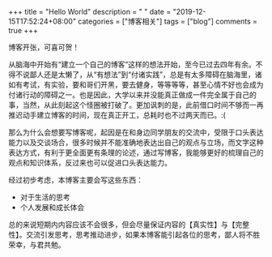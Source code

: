+++
title = "Hello World"
description = " "
date = "2019-12-15T17:52:24+08:00"
categories = ["博客相关"]
tags = ["blog"]
comments = true
+++

博客开张，可喜可贺！

从脑海中开始有“建立一个自己的博客”这样的想法开始，至今已过去四年有余。不得不说鄙人还是太懒了，从“有想法”到“付诸实践”，总是有太多障碍在脑海里，诸如有考试，有实验，要和哥们开黑，要去健身，等等等等，甚至心情不好也会成为付诸行动的障碍之一。也是因此，大学以来并没能真正做成一件完全属于自己的事，当然，从此刻起这个怪圈被打破了。更加讽刺的是，此前借口时间不够而一再推迟动手建立博客的时间，现在真正开工，总耗时也不过两天而已。:(

那么为什么会想要写博客呢，起因是在和身边同学朋友的交流中，受限于口头表达能力以及交谈场合，很多时候并不能准确地表达出自己的观点与立场，而文字这种表达方式，有利于更全面更有条理的论述，通过写博客，我能够更好的梳理自己的观点和知识体系，反过来也可以促进口头表达能力。

经过初步考虑，本博客主要会写这些东西：

* 对于生活的思考
* 个人发展和成长体会

总的来说短期内内容应该不会很多，但会尽量保证内容的【真实性】与【完整性】。交流引发思考，思考推动进步，如果本博客能引起各位的思考，鄙人将不胜荣幸，与君共勉。
